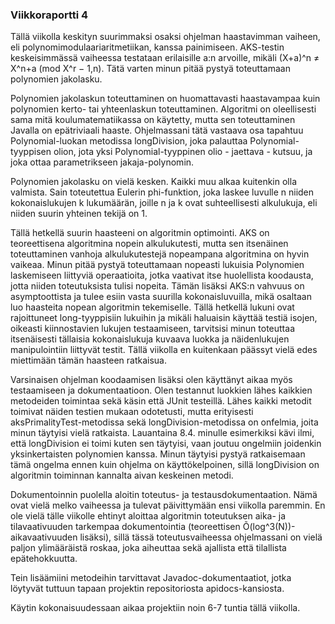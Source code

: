 ### Viikkoraportti 4

Tällä viikolla keskityn suurimmaksi osaksi ohjelman haastavimman vaiheen, eli polynomimodulaariaritmetiikan, kanssa painimiseen. AKS-testin keskeisimmässä vaiheessa testataan erilaisille a:n arvoille, mikäli (X+a)^n ≠ X^n+a (mod X^r − 1,n). Tätä varten minun pitää pystyä toteuttamaan polynomien jakolasku.

Polynomien jakolaskun toteuttaminen on huomattavasti haastavampaa kuin polynomien kerto- tai yhteenlaskun toteuttaminen. Algoritmi on oleellisesti sama mitä koulumatematiikassa on käytetty, mutta sen toteuttaminen Javalla on epätriviaali haaste. Ohjelmassani tätä vastaava osa tapahtuu Polynomial-luokan metodissa longDivision, joka palauttaa Polynomial-tyyppisen olion, jota yksi Polynomial-tyyppinen olio - jaettava - kutsuu, ja joka ottaa parametrikseen jakaja-polynomin.

Polynomien jakolasku on vielä kesken. Kaikki muu alkaa kuitenkin olla valmista. Sain toteutettua Eulerin phi-funktion, joka laskee luvulle n niiden kokonaislukujen k lukumäärän, joille n ja k ovat suhteellisesti alkulukuja, eli niiden suurin yhteinen tekijä on 1.

Tällä hetkellä suurin haasteeni on algoritmin optimointi. AKS on teoreettisena algoritmina nopein alkulukutesti, mutta sen itsenäinen toteuttaminen vanhoja alkulukutestejä nopeampana algoritmina on hyvin vaikeaa. Minun pitää pystyä toteuttamaan nopeasti lukuisia Polynomien laskemiseen liittyviä operaatioita, jotka vaativat itse huolellista koodausta, jotta niiden toteutuksista tulisi nopeita. Tämän lisäksi AKS:n vahvuus on asymptoottista ja tulee esiin vasta suurilla kokonaisluvuilla, mikä osaltaan luo haasteita nopean algoritmin tekemiselle. Tällä hetkellä lukuni ovat rajoittuneet long-tyyppisiin lukuihin ja mikäli haluaisin käyttää testiä isojen, oikeasti kiinnostavien lukujen testaamiseen, tarvitsisi minun toteuttaa itsenäisesti tällaisia kokonaislukuja kuvaava luokka ja näidenlukujen manipulointiin liittyvät testit. Tällä viikolla en kuitenkaan päässyt vielä edes miettimään tämän haasteen ratkaisua.

Varsinaisen ohjelman koodaamisen lisäksi olen käyttänyt aikaa myös testaamiseen ja dokumentaatioon. Olen testannut luokkien lähes kaikkien metodeiden toimintaa sekä käsin että JUnit testeillä. Lähes kaikki metodit toimivat näiden testien mukaan odotetusti, mutta erityisesti aksPrimalityTest-metodissa sekä longDivision-metodissa on onfelmia, joita minun täytyisi vielä ratkaista. Lauantaina 8.4. minulle esimerkiksi kävi ilmi, että longDivision ei toimi kuten sen täytyisi, vaan joutuu ongelmiin joidenkin yksinkertaisten polynomien kanssa. Minun täytyisi pystyä ratkaisemaan tämä ongelma ennen kuin ohjelma on käyttökelpoinen, sillä longDivision on algoritmin toiminnan kannalta aivan keskeinen metodi.

Dokumentoinnin puolella aloitin toteutus- ja testausdokumentaation. Nämä ovat vielä melko vaiheessa ja tulevat päivittymään ensi viikolla paremmin. En ole vielä tälle viikolle ehtinyt aloittaa algoritmin toteutuksen aika- ja tilavaativuuden tarkempaa dokumentointia (teoreettisen Õ(log^3(N))-aikavaativuuden lisäksi), sillä tässä toteutusvaiheessa ohjelmassani on vielä paljon ylimääräistä roskaa, joka aiheuttaa sekä ajallista että tilallista epätehokkuutta.

Tein lisäämiini metodeihin tarvittavat Javadoc-dokumentaatiot, jotka löytyvät tuttuun tapaan projektin repositoriosta apidocs-kansiosta.

Käytin kokonaisuudessaan aikaa projektiin noin 6-7 tuntia tällä viikolla.
